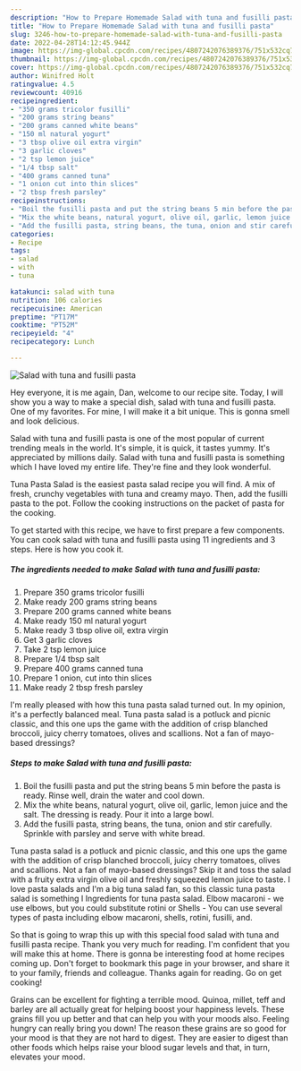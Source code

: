 ```yaml
---
description: "How to Prepare Homemade Salad with tuna and fusilli pasta"
title: "How to Prepare Homemade Salad with tuna and fusilli pasta"
slug: 3246-how-to-prepare-homemade-salad-with-tuna-and-fusilli-pasta
date: 2022-04-28T14:12:45.944Z
image: https://img-global.cpcdn.com/recipes/4807242076389376/751x532cq70/salad-with-tuna-and-fusilli-pasta-recipe-main-photo.jpg
thumbnail: https://img-global.cpcdn.com/recipes/4807242076389376/751x532cq70/salad-with-tuna-and-fusilli-pasta-recipe-main-photo.jpg
cover: https://img-global.cpcdn.com/recipes/4807242076389376/751x532cq70/salad-with-tuna-and-fusilli-pasta-recipe-main-photo.jpg
author: Winifred Holt
ratingvalue: 4.5
reviewcount: 40916
recipeingredient:
- "350 grams tricolor fusilli"
- "200 grams string beans"
- "200 grams canned white beans"
- "150 ml natural yogurt"
- "3 tbsp olive oil extra virgin"
- "3 garlic cloves"
- "2 tsp lemon juice"
- "1/4 tbsp salt"
- "400 grams canned tuna"
- "1 onion cut into thin slices"
- "2 tbsp fresh parsley"
recipeinstructions:
- "Boil the fusilli pasta and put the string beans 5 min before the pasta is ready. Rinse well, drain the water and cool down."
- "Mix the white beans, natural yogurt, olive oil, garlic, lemon juice and the salt. The dressing is ready. Pour it into a large bowl."
- "Add the fusilli pasta, string beans, the tuna, onion and stir carefully. Sprinkle with parsley and serve with white bread."
categories:
- Recipe
tags:
- salad
- with
- tuna

katakunci: salad with tuna 
nutrition: 106 calories
recipecuisine: American
preptime: "PT17M"
cooktime: "PT52M"
recipeyield: "4"
recipecategory: Lunch

---
```



![Salad with tuna and fusilli pasta](https://img-global.cpcdn.com/recipes/4807242076389376/751x532cq70/salad-with-tuna-and-fusilli-pasta-recipe-main-photo.jpg)

Hey everyone, it is me again, Dan, welcome to our recipe site. Today, I will show you a way to make a special dish, salad with tuna and fusilli pasta. One of my favorites. For mine, I will make it a bit unique. This is gonna smell and look delicious.

Salad with tuna and fusilli pasta is one of the most popular of current trending meals in the world. It's simple, it is quick, it tastes yummy. It's appreciated by millions daily. Salad with tuna and fusilli pasta is something which I have loved my entire life. They're fine and they look wonderful.

Tuna Pasta Salad is the easiest pasta salad recipe you will find. A mix of fresh, crunchy vegetables with tuna and creamy mayo. Then, add the fusilli pasta to the pot. Follow the cooking instructions on the packet of pasta for the cooking.


To get started with this recipe, we have to first prepare a few components. You can cook salad with tuna and fusilli pasta using 11 ingredients and 3 steps. Here is how you cook it.

<!--inarticleads1-->

##### The ingredients needed to make Salad with tuna and fusilli pasta:

1. Prepare 350 grams tricolor fusilli
1. Make ready 200 grams string beans
1. Prepare 200 grams canned white beans
1. Make ready 150 ml natural yogurt
1. Make ready 3 tbsp olive oil, extra virgin
1. Get 3 garlic cloves
1. Take 2 tsp lemon juice
1. Prepare 1/4 tbsp salt
1. Prepare 400 grams canned tuna
1. Prepare 1 onion, cut into thin slices
1. Make ready 2 tbsp fresh parsley


I&#39;m really pleased with how this tuna pasta salad turned out. In my opinion, it&#39;s a perfectly balanced meal. Tuna pasta salad is a potluck and picnic classic, and this one ups the game with the addition of crisp blanched broccoli, juicy cherry tomatoes, olives and scallions. Not a fan of mayo-based dressings? 

<!--inarticleads2-->

##### Steps to make Salad with tuna and fusilli pasta:

1. Boil the fusilli pasta and put the string beans 5 min before the pasta is ready. Rinse well, drain the water and cool down.
1. Mix the white beans, natural yogurt, olive oil, garlic, lemon juice and the salt. The dressing is ready. Pour it into a large bowl.
1. Add the fusilli pasta, string beans, the tuna, onion and stir carefully. Sprinkle with parsley and serve with white bread.


Tuna pasta salad is a potluck and picnic classic, and this one ups the game with the addition of crisp blanched broccoli, juicy cherry tomatoes, olives and scallions. Not a fan of mayo-based dressings? Skip it and toss the salad with a fruity extra virgin olive oil and freshly squeezed lemon juice to taste. I love pasta salads and I&#39;m a big tuna salad fan, so this classic tuna pasta salad is something I Ingredients for tuna pasta salad. Elbow macaroni - we use elbows, but you could substitute rotini or Shells - You can use several types of pasta including elbow macaroni, shells, rotini, fusilli, and. 

So that is going to wrap this up with this special food salad with tuna and fusilli pasta recipe. Thank you very much for reading. I'm confident that you will make this at home. There is gonna be interesting food at home recipes coming up. Don't forget to bookmark this page in your browser, and share it to your family, friends and colleague. Thanks again for reading. Go on get cooking!

Grains can be excellent for fighting a terrible mood. Quinoa, millet, teff and barley are all actually great for helping boost your happiness levels. These grains fill you up better and that can help you with your moods also. Feeling hungry can really bring you down! The reason these grains are so good for your mood is that they are not hard to digest. They are easier to digest than other foods which helps raise your blood sugar levels and that, in turn, elevates your mood.
